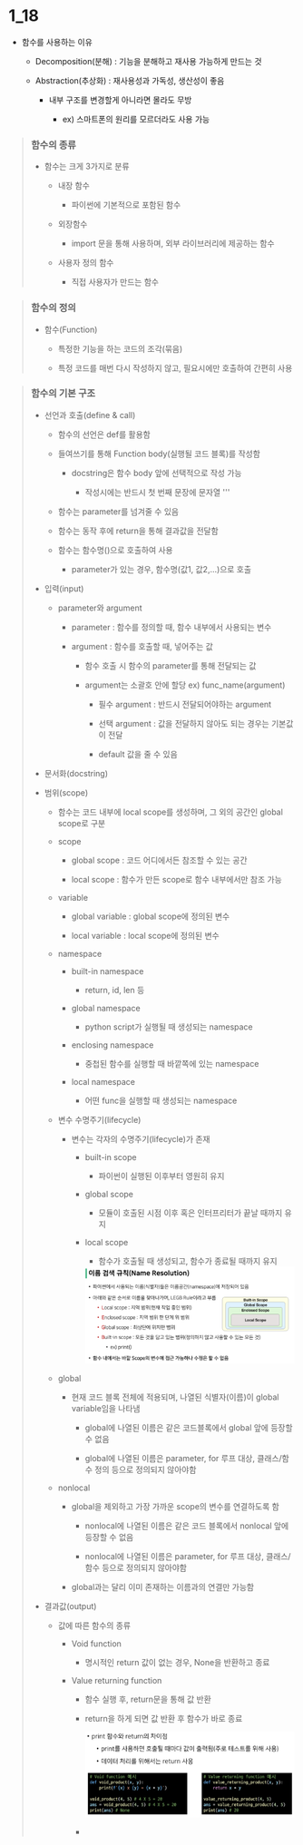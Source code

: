 # 1_18

- 함수를 사용하는 이유
  
  - Decomposition(분해) : 기능을 분해하고 재사용 가능하게 만드는 것
  
  - Abstraction(추상화) :  재사용성과 가독성, 생산성이 좋음
    
    - 내부 구조를 변경할게 아니라면 몰라도 무방
      
      - ex) 스마트폰의 원리를 모르더라도 사용 가능

> ### 함수의 종류
> 
> - 함수는 크게 3가지로 분류
>   
>   - 내장 함수
>     
>     - 파이썬에 기본적으로 포함된 함수
>   
>   - 외장함수
>     
>     - import 문을 통해 사용하며, 외부 라이브러리에 제공하는 함수
>   
>   - 사용자 정의 함수
>     
>     - 직접 사용자가 만드는 함수

> ### 함수의 정의
> 
> - 함수(Function)
>   
>   - 특정한 기능을 하는 코드의 조각(묶음)
>   
>   - 특정 코드를 매번 다시 작성하지 않고, 필요시에만 호출하여 간편히 사용

> ### 함수의 기본 구조
> 
> - 선언과 호출(define & call)
>   
>   - 함수의 선언은 def를 활용함
>   
>   - 들여쓰기를 통해 Function body(실행될 코드 블록)를 작성함
>     
>     - docstring은 함수 body 앞에 선택적으로 작성 가능
>       
>       - 작성시에는 반드시 첫 번째 문장에 문자열 '''
>   
>   - 함수는 parameter를 넘겨줄 수 있음
>   
>   - 함수는 동작 후에 return을 통해 결과값을 전달함
>   
>   - 함수는 함수명()으로 호출하여 사용
>     
>     - parameter가 있는 경우, 함수명(값1, 값2,...)으로 호출
> 
> - 입력(input)
>   
>   - parameter와 argument
>     
>     - parameter : 함수를 정의할 때, 함수 내부에서 사용되는 변수
>     
>     - argument : 함수를 호출할 때, 넣어주는 값
>       
>       - 함수 호출 시 함수의 parameter를 통해 전달되는 값
>       
>       - argument는 소괄호 안에 할당 ex) func_name(argument)
>         
>         - 필수 argument : 반드시 전달되어야하는 argument
>         
>         - 선택 argument : 값을 전달하지 않아도 되는 경우는 기본값이 전달
>         
>         - default 값을 줄 수 있음
> 
> - 문서화(docstring)
> 
> - 범위(scope)
>   
>   - 함수는 코드 내부에 local scope를 생성하며, 그 외의 공간인 global scope로 구분
>   
>   - scope
>     
>     - global scope : 코드 어디에서든 참조할 수 있는 공간
>     
>     - local scope : 함수가 만든 scope로 함수 내부에서만 참조 가능
>   
>   - variable
>     
>     - global variable : global scope에 정의된 변수
>     
>     - local variable : local scope에 정의된 변수
>   
>   - namespace
>     
>     - built-in namespace
>       
>       - return, id, len 등 
>     
>     - global namespace
>       
>       - python script가 실행될 때 생성되는 namespace
>     
>     - enclosing namespace
>       
>       - 중첩된 함수를 실행할 때 바깥쪽에 있는 namespace
>     
>     - local namespace
>       
>       - 어떤 func을 실행할 때 생성되는 namespace
>   
>   - 변수 수명주기(lifecycle)
>     
>     - 변수는 각자의 수명주기(lifecycle)가 존재
>       
>       - built-in scope
>         
>         - 파이썬이 실행된 이후부터 영원히 유지
>       
>       - global scope
>         
>         - 모듈이 호출된 시점 이후 혹은 인터프리터가 끝날 때까지 유지
>       
>       - local scope
>         
>         - 함수가 호출될 때 생성되고, 함수가 종료될 때까지 유지
>         
>         <img src="${hello}_assets/0b22124f7f23af1fbec2018e3a72f68a9a260b68.png" title="" alt="화면 캡처 2023-01-18 095818.png" width="503">
>   
>   - global
>     
>     - 현재 코드 블록 전체에 적용되며, 나열된 식별자(이름)이 global variable임을 나타냄
>       
>       - global에 나열된 이름은 같은 코드블록에서 global 앞에 등장할 수 없음
>       
>       - global에 나열된 이름은 parameter, for 루프 대상, 클래스/함수 정의 등으로 정의되지 않아야함
>   
>   - nonlocal
>     
>     - global을 제외하고 가장 가까운 scope의 변수를 연결하도록 함
>       
>       - nonlocal에 나열된 이름은 같은 코드 블록에서 nonlocal 앞에 등장할 수 없음
>       
>       - nonlocal에 나열된 이름은 parameter, for 루프 대상, 클래스/함수 등으로 정의되지 않아야함
>     
>     - global과는 달리 이미 존재하는 이름과의 연결만 가능함
> 
> - 결과값(output)
>   
>   - 값에 따른 함수의 종류
>     
>     - Void function
>       
>       - 명시적인 return 값이 없는 경우, None을 반환하고 종료
>     
>     - Value returning function
>       
>       - 함수 실행 후, return문을 통해 값 반환
>       
>       - return을 하게 되면 값 반환 후 함수가 바로 종료
>         
>         ![화면 캡처 2023-01-18 093308.png](${hello}_assets/6869191f322d3e25897f63fd7bc9411da6287a1f.png)
>       
>       - 


